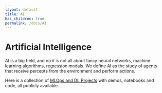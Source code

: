 ```yaml
---
layout: default
title: AI
has_children: true
permalink: /docs/AI
---
```


# Artificial Intelligence

AI is a big field, and no it is not all about fancy neural networks, machine learning algorithms, regression modals. We define AI as the study of agents that receive percepts from the environment and perform actions.

Here is a collection of [MLOps and DL Projects](https://adimail.github.io/mlops/) with demos, notebooks and code, all publicly available.
